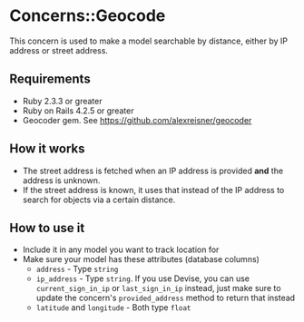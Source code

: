 # Concerns::Geocode
This concern is used to make a model searchable by distance, either by IP address or street address.

## Requirements
* Ruby 2.3.3 or greater
* Ruby on Rails 4.2.5 or greater
* Geocoder gem. See https://github.com/alexreisner/geocoder

## How it works
* The street address is fetched when an IP address is provided **and** the address is unknown.
* If the street address is known, it uses that instead of the IP address to search for objects via a certain distance.

## How to use it
* Include it in any model you want to track location for
* Make sure your model has these attributes (database columns)
  * `address` - Type `string`
  * `ip_address` - Type `string`. If you use Devise, you can use `current_sign_in_ip` or `last_sign_in_ip` instead, just make sure to update the concern's `provided_address` method to return that instead
  * `latitude` and `longitude` - Both type `float`
